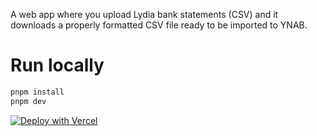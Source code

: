 A web app where you upload Lydia bank statements (CSV) and it downloads a properly formatted CSV file ready to be imported to YNAB.

# Run locally

```bash
pnpm install
pnpm dev
```

[![Deploy with Vercel](https://vercel.com/button)](https://vercel.com/new/clone?repository-url=https%3A%2F%2Fgithub.com%2Fvercel%2Fnext.js%2Ftree%2Fcanary%2Fexamples%2Fhello-world)
